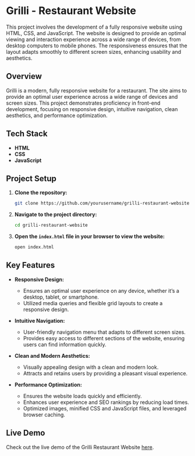 # Grilli - Restaurant Website

This project involves the development of a fully responsive website using HTML, CSS, and JavaScript. The website is designed to provide an optimal viewing and interaction experience across a wide range of devices, from desktop computers to mobile phones. The responsiveness ensures that the layout adapts smoothly to different screen sizes, enhancing usability and aesthetics.

## Overview

Grilli is a modern, fully responsive website for a restaurant. The site aims to provide an optimal user experience across a wide range of devices and screen sizes. This project demonstrates proficiency in front-end development, focusing on responsive design, intuitive navigation, clean aesthetics, and performance optimization.

## Tech Stack

- **HTML**
- **CSS**
- **JavaScript**

## Project Setup

1. **Clone the repository:**
    ```bash
    git clone https://github.com/yourusername/grilli-restaurant-website.git
    ```
2. **Navigate to the project directory:**
    ```bash
    cd grilli-restaurant-website
    ```
3. **Open the `index.html` file in your browser to view the website:**
    ```bash
    open index.html
    ```

## Key Features

- **Responsive Design:**
  - Ensures an optimal user experience on any device, whether it’s a desktop, tablet, or smartphone.
  - Utilized media queries and flexible grid layouts to create a responsive design.

- **Intuitive Navigation:**
  - User-friendly navigation menu that adapts to different screen sizes.
  - Provides easy access to different sections of the website, ensuring users can find information quickly.

- **Clean and Modern Aesthetics:**
  - Visually appealing design with a clean and modern look.
  - Attracts and retains users by providing a pleasant visual experience.

- **Performance Optimization:**
  - Ensures the website loads quickly and efficiently.
  - Enhances user experience and SEO rankings by reducing load times.
  - Optimized images, minified CSS and JavaScript files, and leveraged browser caching.

## Live Demo

Check out the live demo of the Grilli Restaurant Website [here](https://codewithsadee.github.io/grilli/).
